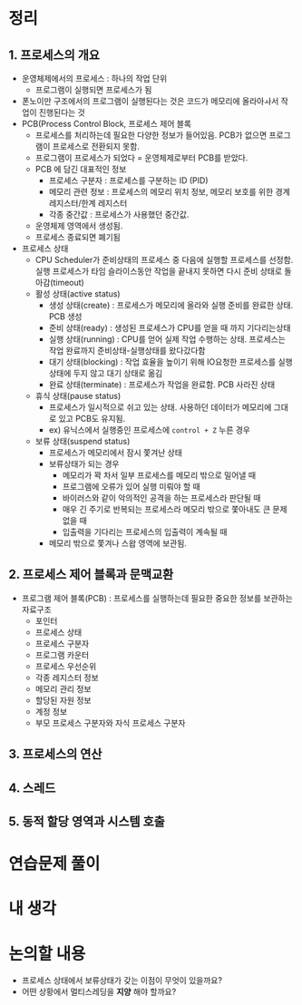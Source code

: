 # 정리

## 1. 프로세스의 개요

- 운영체제에서의 프로세스 : 하나의 작업 단위
  - 프로그램이 실행되면 프로세스가 됨
- 폰노이만 구조에서의 프로그램이 실행된다는 것은 코드가 메모리에 올라아ㅘ서 작업이 진행된다는 것
- PCB(Process Control Block, 프로세스 제어 블록
  - 프로세스를 처리하는데 필요한 다양한 정보가 들어있음. PCB가 없으면 프로그램이 프로세스로 전환되지 못함.
  - 프로그램이 프로세스가 되었다 = 운영체제로부터 PCB를 받았다.
  - PCB 에 담긴 대표적인 정보
    - 프로세스 구분자 : 프로세스를 구분하는 ID (PID)
    - 메모리 관련 정보 : 프로세스의 메모리 위치 정보, 메모리 보호를 위한 경계 레지스터/한계 레지스터
    - 각종 중간값 : 프로세스가 사용했던 중간값.
  - 운영체제 영역에서 생성됨.
  - 프로세스 종료되면 폐기됨
- 프로세스 상태
  - CPU Scheduler가 준비상태의 프로세스 중 다음에 실행할 프로세스를 선정함. 실행 프로세스가 타임 슬라이스동안 작업을 끝내지 못하면 다시 준비 상태로 돌아감(timeout)
  - 활성 상태(active status)
    - 생성 상태(create) : 프로세스가 메모리에 올라와 실행 준비를 완료한 상태. PCB 생성
    - 준비 상태(ready) : 생성된 프로세스가 CPU를 얻을 때 까지 기다리는상태
    - 실행 상태(running) : CPU를 얻어 실제 작업 수행하는 상태. 프로세스는 작업 완료까지 준비상태-실행상태를 왔다갔다함
    - 대기 상태(blocking) : 작업 효율을 높이기 위해 IO요청한 프로세스를 실행 상태에 두지 않고 대기 상태로 옮김
    - 완료 상태(terminate) : 프로세스가 작업을 완료함. PCB 사라진 상태
  - 휴식 상태(pause status)
    - 프로세스가 일시적으로 쉬고 있는 상태. 사용하던 데이터가 메모리에 그대로 있고 PCB도 유지됨.
    - ex) 유닉스에서 실행중인 프로세스에 `control + Z` 누른 경우
  - 보류 상태(suspend status)
    - 프로세스가 메모리에서 잠시 쫓겨난 상태
    - 보류상태가 되는 경우
      - 메모리가 꽉 차서 일부 프로세스를 메모리 밖으로 밀어낼 때
      - 프로그램에 오류가 있어 실행 미뤄야 할 때
      - 바이러스와 같이 악의적인 공격을 하는 프로세스라 판단될 때
      - 매우 긴 주기로 반복되는 프로세스라 메모리 밖으로 쫓아내도 큰 문제 없을 때
      - 입출력을 기다리는 프로세스의 입출력이 계속될 때
    - 메모리 밖으로 쫓겨나 스왑 영역에 보관됨.

## 2. 프로세스 제어 블록과 문맥교환

- 프로그램 제어 블록(PCB) : 프로세스를 실행하는데 필요한 중요한 정보를 보관하는 자료구조
  - 포인터
  - 프로세스 상태
  - 프로세스 구분자
  - 프로그램 카운터
  - 프로세스 우선순위
  - 각종 레지스터 정보
  - 메모리 관리 정보
  - 할당된 자원 정보
  - 계정 정보
  - 부모 프로세스 구분자와 자식 프로세스 구분자

## 3. 프로세스의 연산

## 4. 스레드

## 5. 동적 할당 영역과 시스템 호출

# 연습문제 풀이

# 내 생각

# 논의할 내용

- 프로세스 상태에서 보류상태가 갖는 이점이 무엇이 있을까요?
- 어떤 상황에서 멀티스레딩을 **지양** 해야 할까요?
